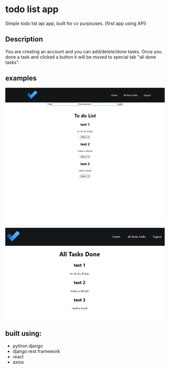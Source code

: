 # todo list app
Simple todo list api app, built for cv purpouses. (first app using API)

## Description
You are creating an account and you can add/delete/done tasks. Once you done a task and clicked a button it will be moved to special tab "all done tasks".

## examples
![todo1](screenshots/todo1.png "todo1")

![todo2](screenshots/todo2.png "todo2")

## built using:

- python django
- django rest framework
- react
- axios
